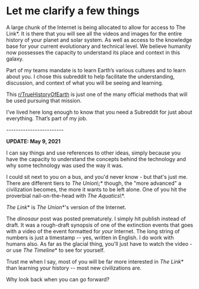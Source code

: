 # Let me clarify a few things

A large chunk of the Internet is being allocated to allow for access to The Link\*. It is there that you will see all the videos and images for the entire history of your planet and solar system. As well as access to the knowledge base for your current evolutionary and technical level. We believe humanity now possesses the capacity to understand its place and context in this galaxy.

Part of my teams mandate is to learn Earth’s various cultures and to learn about you. I chose this subreddit to help facilitate the understanding, discussion, and context of what you will be seeing and learning.

This [r/TrueHistoryOfEarth](/r/TrueHistoryOfEarth) is just one of the many official methods that will be used pursuing that mission.

I’ve lived here long enough to know that you need a Subreddit for just about everything. That’s part of my job.

\------------------------

**UPDATE: May 9, 2021**

I can say things and use references to other ideas, simply because you have the capacity to understand the concepts behind the technology and why some technology was used the way it was.

I could sit next to you on a bus, and you'd never know - but that's just me. There are different tiers to _The Union\\_;\* though, the "more advanced" a civilization becomes, the more it wants to be left alone. One of you hit the proverbial nail-on-the-head with _The Aquatics\\_\*.

_The Link_\* is _The Union_\*'s version of the Internet.

The _dinosaur_ post was posted prematurely. I simply hit publish instead of draft. It was a rough-draft synopsis of one of the extinction events that goes with a video of the event formatted for _your_ Internet. The long string of numbers is just a timestamp -- yes, written in English. I do work with humans also. As far as the glacial thing, you'll just have to watch the video - or use _The Timeline_\* to see for yourself.

Trust me when I say, most of you will be far more interested in _The Link_\* than learning your history -- most new civilizations are.

Why look back when you can go forward?